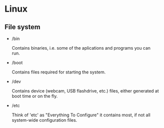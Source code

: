 # Linux
## File system
- /bin

	Contains binaries, i.e. some of the aplications and programs you can run.

- /boot

	Contains files required for starting the system.

- /dev

	Contains device (webcam, USB flashdrive, etc.) files, either generated at boot time or on the fly. 
	
- /etc

	Think of 'etc' as "Everything To Configure" it contains most, if not all system-wide configuration files.
